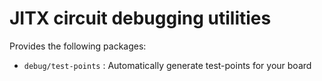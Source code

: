 # JITX circuit debugging utilities

Provides the following packages:
* `debug/test-points` : Automatically generate test-points for your board
